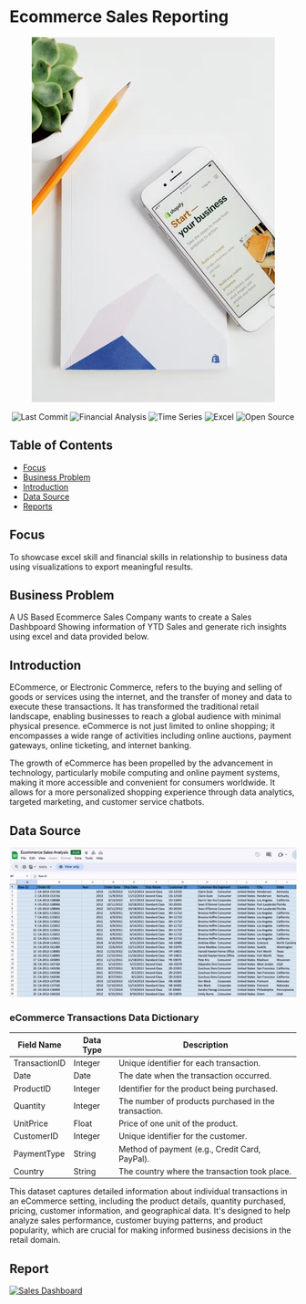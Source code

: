 # Ecommerce Sales Reporting

<p align="center">
  <!-- Replace 'image_url' with the actual URL of your image -->
  <img src="pic1.jpeg" alt="Ecommerce-Picture">
</p>

<p align="center">
  <img src="https://img.shields.io/github/last-commit/dsrichard97/Ecommerce" alt="Last Commit">
  <img src="https://img.shields.io/badge/Financial_Analysis-Trends-red" alt="Financial Analysis">
  <img src="https://img.shields.io/badge/STAT-Time_Series-blue" alt="Time Series">
  <img src="https://img.shields.io/badge/Excel-green" alt="Excel">
  <img src="https://badges.frapsoft.com/os/v1/open-source.svg?v=103" alt="Open Source">
  </a>
</p>



## Table of Contents
- [Focus](#focus)
- [Business Problem](#bussines)
- [Introduction](#introduction)
- [Data Source](#data-source)
- [Reports](#report)

## Focus 
To showcase excel skill and financial skills in relationship to business data using visualizations to export meaningful results.

## Business Problem
A US Based Ecommerce Sales Company wants to create a Sales Dashbpoard Showing information of YTD Sales and generate rich insights using excel and data provided below.


## Introduction
ECommerce, or Electronic Commerce, refers to the buying and selling of goods or services using the internet, and the transfer of money and data to execute these transactions. It has transformed the traditional retail landscape, enabling businesses to reach a global audience with minimal physical presence. eCommerce is not just limited to online shopping; it encompasses a wide range of activities including online auctions, payment gateways, online ticketing, and internet banking.

The growth of eCommerce has been propelled by the advancement in technology, particularly mobile computing and online payment systems, making it more accessible and convenient for consumers worldwide. It allows for a more personalized shopping experience through data analytics, targeted marketing, and customer service chatbots.


## Data Source

![EcommerceData](https://github.com/dsrichard97/Ecommerce/blob/main/vidgif.gif)

### eCommerce Transactions Data Dictionary
| Field Name    | Data Type | Description                                           |
|---------------|-----------|-------------------------------------------------------|
| TransactionID | Integer   | Unique identifier for each transaction.               |
| Date          | Date      | The date when the transaction occurred.               |
| ProductID     | Integer   | Identifier for the product being purchased.           |
| Quantity      | Integer   | The number of products purchased in the transaction.  |
| UnitPrice     | Float     | Price of one unit of the product.                     |
| CustomerID    | Integer   | Unique identifier for the customer.                   |
| PaymentType   | String    | Method of payment (e.g., Credit Card, PayPal).        |
| Country       | String    | The country where the transaction took place.         |

This dataset captures detailed information about individual transactions in an eCommerce setting, including the product details, quantity purchased, pricing, customer information, and geographical data. It's designed to help analyze sales performance, customer buying patterns, and product popularity, which are crucial for making informed business decisions in the retail domain.



## Report
<a href="https://public.tableau.com/views/SalesDashboard_17081176398890/Dashboard1?:language=en-US&:display_count=n&:origin=viz_share_link" target="_blank">
    <img src="https://public.tableau.com/static/images/Sa/SalesDashboard_17081176398890/Dashboard1/1.png" alt="Sales Dashboard" style="border: none; max-width: 100%; height: auto;">
</a>



